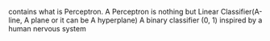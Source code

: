 contains what is Perceptron.
A Perceptron is nothing but Linear Classifier(A-line, A plane or it can be A hyperplane)
A binary classifier (0, 1)
inspired by a human nervous system

